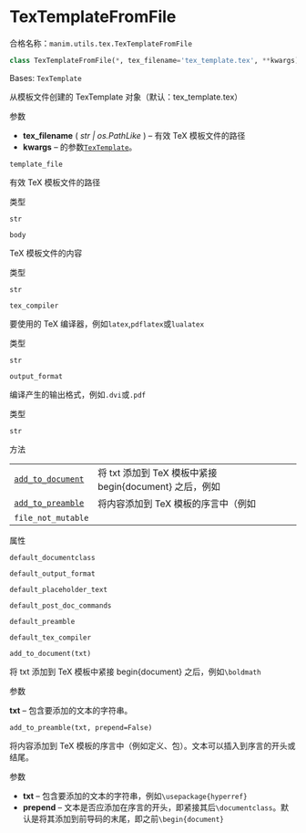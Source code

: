 # TexTemplateFromFile 

合格名称：`manim.utils.tex.TexTemplateFromFile`


```py
class TexTemplateFromFile(*, tex_filename='tex_template.tex', **kwargs)
```

Bases: `TexTemplate`

从模板文件创建的 TexTemplate 对象（默认：tex_template.tex）

参数

- **tex_filename** ( _str_ _|_ _os.PathLike_ ) – 有效 TeX 模板文件的路径
- **kwargs** – 的参数[`TexTemplate`]()。



`template_file`

有效 TeX 模板文件的路径

类型

`str`



`body`

TeX 模板文件的内容

类型

`str`



`tex_compiler`

要使用的 TeX 编译器，例如`latex`,`pdflatex`或`lualatex`

类型

`str`



`output_format`

编译产生的输出格式，例如`.dvi`或`.pdf`

类型

`str`



方法

|||
|-|-|
[`add_to_document`]()|将 txt 添加到 TeX 模板中紧接 begin{document} 之后，例如
[`add_to_preamble`]()|将内容添加到 TeX 模板的序言中（例如
`file_not_mutable`|


属性

`default_documentclass`

`default_output_format`

`default_placeholder_text`

`default_post_doc_commands`

`default_preamble`

`default_tex_compiler`




`add_to_document(txt)`

将 txt 添加到 TeX 模板中紧接 begin{document} 之后，例如`\boldmath`

参数

**txt** – 包含要添加的文本的字符串。



`add_to_preamble(txt, prepend=False)`

将内容添加到 TeX 模板的序言中（例如定义、包）。文本可以插入到序言的开头或结尾。

参数

- **txt** – 包含要添加的文本的字符串，例如`\usepackage{hyperref}`
- **prepend** – 文本是否应添加在序言的开头，即紧接其后`\documentclass`。默认是将其添加到前导码的末尾，即之前`\begin{document}`
